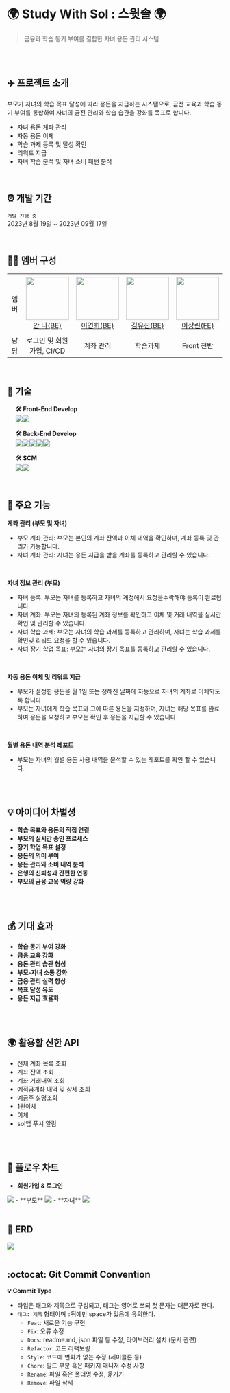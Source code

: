 

# 🌍 Study With Sol : 스윗솔 🌍
> 금융과 학습 동기 부여를 결합한 자녀 용돈 관리 시스템 

<br>
<br>

## ✈️ 프로젝트 소개
부모가 자녀의 학습 목표 달성에 따라 용돈을 지급하는 시스템으로, 금전 교육과 학습 동기 부여를 통합하여 자녀의 금전 관리와 학습 습관을 강화를 목표로 합니다.
- 자녀 용돈 계좌 관리
- 자동 용돈 이체
- 학습 과제 등록 및 달성 확인
- 리워드 지급
- 자녀 학습 분석 및 자녀 소비 패턴 분석

<br>

## ⏰ 개발 기간
`개발 진행 중`
<br>
2023년 8월 19일 ~ 2023년 09월 17일

<br>

## 👩‍💻 멤버 구성
<table>
    <tr height="140px">
        <td align="center" width="130px">
            멤버
      </td>
      <td align="center" width="130px">
        <a href="https://github.com/An0401na"><img height="100px" width="100px" src="https://avatars.githubusercontent.com/u/99172832?v=4"/></a>
            <br />
            <a href="https://github.com/An0401na">안 나(BE)</a>
      </td>
       <td align="center" width="130px">
        <a href="https://github.com/yeonx"><img height="100px" width="100px" src="https://avatars.githubusercontent.com/u/71878202?v=4"/></a>
            <br />
            <a href="https://github.com/yeonx">이연희(BE)</a>
      </td> <td align="center" width="130px">
        <a href="https://github.com/Yujin830"><img height="100px" width="100px" src="https://avatars.githubusercontent.com/u/96433955?v=4"/></a>
            <br />
            <a href="https://github.com/Yujin830">김유진(BE)</a>
      </td>
      <td align="center" width="130px">
        <a href="https://github.com/happybear37"><img height="100px" width="100px" src="https://avatars.githubusercontent.com/u/84167052?v=4"/></a>
            <br />
            <a href="https://github.com/happybear37">이상린(FE)</a>
      </td>
     <tr/>
    <tr>
        <td align="center" width="130px">
            담당
      </td>
       <td align="center" width="130px">
           로그인 및 회원가입, CI/CD
       </td>
       <td align="center" width="130px">
         계좌 관리
       </td>
       <td align="center" width="130px">
         학습과제
       </td>
       <td align="center" width="130px">
         Front 전반
       </td>
    </tr>
</table>

<br>

## 📌 기술
&nbsp;&nbsp;&nbsp;&nbsp; **🛠 Front-End Develop** <br>
&nbsp;&nbsp;&nbsp;&nbsp;&nbsp;<img src="https://img.shields.io/badge/Flutter-01A9DB?style=flat-square&logo=Flutter&logoColor=white"/><img src="https://img.shields.io/badge/Dart-819FF7?style=flat-square&logo=Dart&logoColor=white"/>


&nbsp;&nbsp;&nbsp;&nbsp; **🛠 Back-End Develop** <br>
&nbsp;&nbsp;&nbsp;&nbsp;&nbsp;<img src="https://img.shields.io/badge/java-007396?style=flat-square&logo=java&logoColor=white"/><img src="https://img.shields.io/badge/Spring-6DB33F?style=flat-square&logo=Spring&logoColor=white"/><img src="https://img.shields.io/badge/Spring Boot-6DB33F?style=flat-square&logo=Spring Boot&logoColor=yellow"/><img src="https://img.shields.io/badge/Mysql-FE9A2E?style=flat-square&logo=Mysql&logoColor=white"/><img src="https://img.shields.io/badge/Postman-FF6C37?style=flat-square&logo=Postman&logoColor=white"/><br>

&nbsp;&nbsp;&nbsp;&nbsp; **🛠 SCM** <br>
&nbsp;&nbsp;&nbsp;&nbsp;&nbsp;<img src="https://img.shields.io/badge/Git-F05032?style=flat-square&logo=git&logoColor=white"/><img src="https://img.shields.io/badge/Amazon AWS-232F3E?style=flat-square&logo=amazonaws&logoColor=white"/>



<!--### 📌 기술 선택 이유 [ - 상세보기](https://github.com/jtheeeeee/we_are_traveling/wiki/%EA%B8%B0%EC%88%A0-%EC%84%A0%ED%83%9D-%EC%9D%B4%EC%9C%A0)-->

<br>

## 📌 주요 기능
**계좌 관리 (부모 및 자녀)**
- 부모 계좌 관리: 부모는 본인의 계좌 잔액과 이체 내역을 확인하며, 계좌 등록 및 관리가 가능합니다.
- 자녀 계좌 관리: 자녀는 용돈 지급을 받을 계좌를 등록하고 관리할 수 있습니다.
<br>

**자녀 정보 관리 (부모)**
- 자녀 등록: 부모는 자녀를 등록하고 자녀의 계정에서 요청을수락해야 등록이 완료됩니다.
- 자녀 계좌: 부모는 자녀의 등록된 계좌 정보를 확인하고 이체 및 거래 내역을 실시간 확인 및 관리할 수 있습니다.
- 자녀 학습 과제: 부모는 자녀의 학습 과제를 등록하고 관리하며, 자녀는 학습 과제를 확인및 리워드 요청을 할 수 있습니다.
- 자녀 장기 학업 목표: 부모는 자녀의 장기 목표를 등록하고 관리할 수 있습니다.

<br>

**자동 용돈 이체 및 리워드 지급**
- 부모가 설정한 용돈을 월 1일 또는 정해진 날짜에 자동으로 자녀의 계좌로 이체되도록 합니다.
- 부모는 자녀에게 학습 목표와 그에 따른 용돈을 지정하며, 자녀는 해당 목표를 완료하여 용돈을 요청하고 부모는 확인 후 용돈을 지급할 수 있습니다
<br>

**월별 용돈 내역 분석 레포트**
- 부모는 자녀의 월별 용돈 사용 내역을 분석할 수 있는 레포트를 확인 할 수 있습니다.
<br>
<br>

## 💡 아이디어 차별성
- **학습 목표와 용돈의 직접 연결**
- **부모의 실시간 승인 프로세스**
- **장기 학업 목표 설정**
- **용돈의 의미 부여**
- **용돈 관리와 소비 내역 분석**
- **은행의 신뢰성과 간편한 연동**
- **부모의 금융 교육 역량 강화**
  
<br>
<br>

## 💰 기대 효과
- **학습 동기 부여 강화**
- **금융 교육 강화**
- **용돈 관리 습관 형성**
- **부모-자녀 소통 강화**
- **금융 관리 실력 향상**
- **목표 달성 유도**
- **용돈 지급 효율화**

<br>
<br>


## 🌍 활용할 신한 API
- 전체 계좌 목록 조회
- 계좌 잔액 조회
- 계좌 거래내역 조회
- 예적금계좌 내역 및 상세 조회
- 예금주 실명조회
- 1원이체
- 이체
- sol앱 푸시 알림

<br>
<br>

## 🔗 플로우 차트
- **회원가입 & 로그인**
<img src ="https://github.com/Study-With-Sol/Front-End/assets/99172832/b6fe0267-c7af-4091-a730-c6ad0897f705"/>
- **부모**
<img src ="https://github.com/Study-With-Sol/Front-End/assets/99172832/96fe9f7c-8373-41e5-a975-b525679b4ac6"/>
- **자녀**
<img src ="https://github.com/Study-With-Sol/Front-End/assets/99172832/3b9fd427-48a7-41a5-b188-b571ae1971e1"/>

<br>
<br>

## 🔎 ERD
<img src ="https://github.com/Study-With-Sol/Front-End/assets/99172832/495f58d0-79fb-497a-bc25-9e6f1a0cc69f"/>

<br>
<br>

## :octocat: Git Commit Convention
**:bulb: Commit Type**
- 타입은 태그와 제목으로 구성되고, 태그는 영어로 쓰되 첫 문자는 대문자로 한다.
- `태그: 제목` 형태이며 `:`뒤에만 space가 있음에 유의한다.
  - `Feat`: 새로운 기능 구현
  - `Fix`: 오류 수정
  - `Docs`: readme.md, json 파일 등 수정, 라이브러리 설치 (문서 관련)
  - `Refactor`: 코드 리팩토링
  - `Style`: 코드에 변화가 없는 수정 (세미콜론 등)
  - `Chore`: 빌드 부분 혹은 패키지 매니저 수정 사항
  - `Rename`: 파일 혹은 폴더명 수정, 옮기기
  - `Remove`: 파일 삭제


